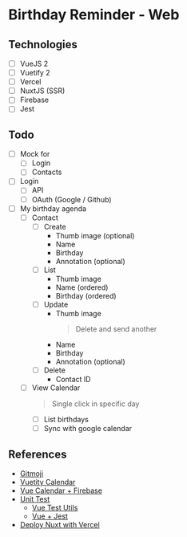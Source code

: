 # Birthday Reminder - Web

## Technologies

- [ ] VueJS 2
- [ ] Vuetify 2
- [ ] Vercel
- [ ] NuxtJS (SSR)
- [ ] Firebase
- [ ] Jest

## Todo

- [ ] Mock for
  - [ ] Login
  - [ ] Contacts
- [ ] Login
  - [ ] API
  - [ ] OAuth (Google / Github)
- [ ] My birthday agenda
  - [ ] Contact
    - [ ] Create
      - Thumb image (optional)
      - Name
      - Birthday
      - Annotation (optional)
    - [ ] List
      - Thumb image
      - Name (ordered)
      - Birthday (ordered)
    - [ ] Update
      - Thumb image
        > Delete and send another
      - Name
      - Birthday
      - Annotation (optional)
    - [ ] Delete
      - Contact ID
  - [ ] View Calendar
    > Single click in specific day
    - [ ] List birthdays
    - [ ] Sync with google calendar

## References

- [Gitmoji](https://github.com/carloscuesta/gitmoji)
- [Vuetity Calendar](https://bluuweb.github.io/vuetify/calendario/#instalacion-vue-cli)
- [Vue Calendar + Firebase](https://github.com/jsfanatik/vuestacks-calendar-vue-firebase)
- [Unit Test](https://br.vuejs.org/v2/guide/unit-testing.html)
  - [Vue Test Utils](https://vue-test-utils.vuejs.org/guides/#getting-started)
  - [Vue + Jest](https://ezdevs.com.br/testando-componentes-com-vue-js-e-jest/)
- [Deploy Nuxt with Vercel](https://nuxtjs.org/faq/now-deployment)
